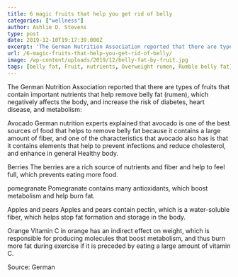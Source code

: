 ```yaml
---
title: 6 magic fruits that help you get rid of belly
categories: ["wellness"]
author: Ashlie D. Stevens
type: post
date: 2019-12-10T19:17:39.000Z
excerpt: 'The German Nutrition Association reported that there are types of fruits that contain important nutrients that help remove belly fat (rumen), which negatively affects the body'
url: /6-magic-fruits-that-help-you-get-rid-of-belly/
image: /wp-content/uploads/2019/12/belly-fat-by-fruit.jpg
tags: [belly fat, Fruit, nutrients, Overweight rumen, Rumble belly fat]
---
```


The German Nutrition Association reported that there are types of fruits that contain important nutrients that help remove belly fat (rumen), which negatively affects the body, and increase the risk of diabetes, heart disease, and metabolism:

Avocado
German nutrition experts explained that avocado is one of the best sources of food that helps to remove belly fat because it contains a large amount of fiber, and one of the characteristics that avocado also has is that it contains elements that help to prevent infections and reduce cholesterol, and enhance in general Healthy body.

Berries
The berries are a rich source of nutrients and fiber and help to feel full, which prevents eating more food.

pomegranate
Pomegranate contains many antioxidants, which boost metabolism and help burn fat.

Apples and pears
Apples and pears contain pectin, which is a water-soluble fiber, which helps stop fat formation and storage in the body.

Orange
Vitamin C in orange has an indirect effect on weight, which is responsible for producing molecules that boost metabolism, and thus burn more fat during exercise if it is preceded by eating a large amount of vitamin C.

Source: German
